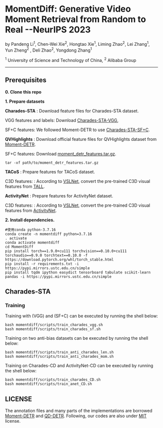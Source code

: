 # MomentDiff: Generative Video Moment Retrieval from Random to Real --NeurIPS 2023
by 
Pandeng Li<sup>1</sup>, Chen-Wei Xie<sup>2</sup>, Hongtao Xie<sup>1</sup>, Liming Zhao<sup>2</sup>, Lei Zhang<sup>1</sup>, Yun Zheng<sup>2</sup>
, Deli Zhao<sup>2</sup>, Yongdong Zhang<sup>1</sup>

<sup>1</sup> University of Science and Technology of China, <sup>2</sup> Alibaba Group

----------

## Prerequisites
<b>0. Clone this repo</b>

<b>1. Prepare datasets</b>

<b>Charades-STA</b> : Download feature files for Charades-STA dataset.

VGG features and labels: Download [Charades-STA-VGG](https://github.com/TencentARC/UMT),

SF+C features: We followed Moment-DETR to use [Charades-STA-SF+C](https://github.com/linjieli222/HERO_Video_Feature_Extractor). 


<b>QVHighlights</b> : Download official feature files for QVHighlights dataset from [Moment-DETR](https://github.com/jayleicn/moment_detr). 

SF+C features: Download [moment_detr_features.tar.gz](https://drive.google.com/file/d/1Hiln02F1NEpoW8-iPZurRyi-47-W2_B9/view?usp=sharing).
```
tar -xf path/to/moment_detr_features.tar.gz
```


<b>TACoS</b> : Prepare features for TACoS dataset. 

C3D features: : According to [VSLNet](https://github.com/26hzhang/VSLNet/tree/master/prepare), convert the pre-trained C3D visual features from [TALL](https://drive.google.com/uc?export=download&id=1zQp0aYGFCm8PqqHOh4UtXfy2U3pJMBeu).

<b>ActivityNet</b> : Prepare features for ActivityNet dataset. 

C3D features: : According to [VSLNet](https://github.com/26hzhang/VSLNet/tree/master/prepare), convert the pre-trained C3D visual features from [ActivityNet](http://activity-net.org/challenges/2016/download.html#c3d).


<b>2. Install dependencies.</b>

```
#使用conda python-3.7.16
conda create -n momentdiff python=3.7.16 
. activate
conda activate momentdiff
cd MomentDiff
pip install torch==1.9.0+cu111 torchvision==0.10.0+cu111 torchaudio==0.9.0 torchtext==0.10.0 -f https://download.pytorch.org/whl/torch_stable.html
pip install -r requirements.txt -i https://pypi.mirrors.ustc.edu.cn/simple
pip install tqdm ipython easydict tensorboard tabulate scikit-learn pandas -i https://pypi.mirrors.ustc.edu.cn/simple
```

## Charades-STA

### Training
Training with (VGG) and (SF+C) can be executed by running the shell below:
```
bash momentdiff/scripts/train_charades_vgg.sh 
bash momentdiff/scripts/train_charades_sf.sh 
```

Training on two anti-bias datasets can be executed by running the shell below:
```
bash momentdiff/scripts/train_anti_charades_len.sh 
bash momentdiff/scripts/train_anti_charades_mom.sh 
```

Training on Charades-CD and ActivityNet-CD can be executed by running the shell below:
```
bash momentdiff/scripts/train_charades_CD.sh 
bash momentdiff/scripts/train_anet_CD.sh 
```




## LICENSE
The annotation files and many parts of the implementations are borrowed [Moment-DETR](https://github.com/jayleicn/moment_detr) and [QD-DETR](https://github.com/wjun0830/QD-DETR).
Following, our codes are also under [MIT](https://opensource.org/licenses/MIT) license.
 

